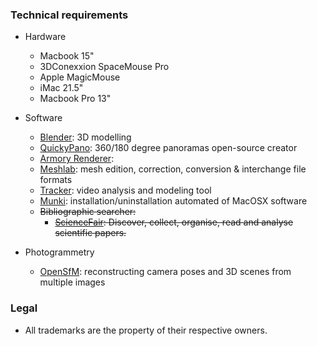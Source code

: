 ### Technical requirements

* Hardware
    - Macbook 15"
    - 3DConexxion SpaceMouse Pro
    - Apple MagicMouse
    - iMac 21.5"
    - Macbook Pro 13"

* Software
     - [Blender](https://www.blender.org/): 3D modelling 
     - [QuickyPano](https://github.com/sybrenstuvel/quickypano): 360/180 degree panoramas open-source creator
     - [Armory Renderer](https://armory3d.org/): 
     - [Meshlab](https://github.com/cnr-isti-vclab/meshlab/releases/): mesh edition, correction, conversion & interchange file formats
     - [Tracker](https://physlets.org/tracker/): video analysis and modeling tool
     - [Munki](https://www.munki.org/munki/): installation/uninstallation automated of MacOSX software
     - ~~Bibliographic searcher:~~
        - ~~[ScienceFair](http://sciencefair-app.com): Discover, collect, organise, read and analyse scientific papers.~~

* Photogrammetry
    - [OpenSfM](https://www.opensfm.org/): reconstructing camera poses and 3D scenes from multiple images

### Legal

* All trademarks are the property of their respective owners.
